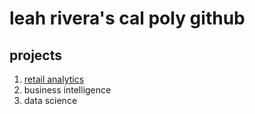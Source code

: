 # leah rivera's cal poly github
## projects

1. [retail analytics](https://linkmehere.com)
2. business intelligence
3. data science
